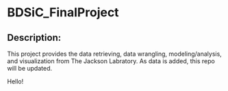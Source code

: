 # BDSiC_FinalProject

## Description:

This project provides the data retrieving, data wrangling, modeling/analysis, and visualization from The Jackson Labratory. As data is added, this repo will be updated. 

Hello!
